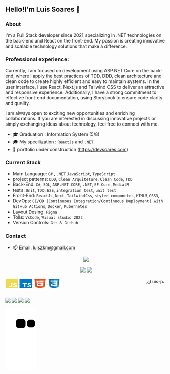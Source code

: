 ## Hello!I'm Luis Soares :wave:
### About
I'm a Full Stack developer since 2021 specializing in .NET technologies on the back-end and React on the front-end.
My passion is creating innovative and scalable technology solutions that make a difference.

### Professional experience:
Currently, I am focused on development using ASP.NET Core on the back-end,
where I apply the best practices of TDD, DDD, clean architecture and clean code to create highly efficient and easy to maintain systems.
In the user interface, I use React, Next.js and Tailwind CSS to deliver an attractive and responsive experience. Additionally,
I have a strong commitment to effective front-end documentation, using Storybook to ensure code clarity and quality.

I am always open to exciting new opportunities and enriching collaborations.
If you are interested in discussing innovative projects or simply exchanging ideas about technology, feel free to connect with me.

- :mortar_board: Graduation : Information System (5/8)
- :mortar_board: My specilization : `ReactJs` and `.NET` 
- :rocket: portfolio under construction (https://devsoares.com)
### Current Stack
- Main Language: `C#` , `.NET` `JavaScript`, `TypeScript`
- project patterns: `DDD`, `Clean Arquiteture`, `Clean Code`, `TDD`
- Back-End: `C#`, `SQL`, `ASP.NET CORE`, `.NET`, `EF Core`, `MediatR`
- tests: `Unit`, `TDD`, `E2E`, `integration test`, `unit test`
- Front-End: `ReactJs`, `Next`, `TailwindCss`, `styled-componetns`, `HTML5`,`CSS3`,
- DevOps: `CI/CD (Continuous Integration/Continuous Deployment) with GitHub Actions`,  `Docker`, `Kubernetes`
- Layout Desing: `Figma`
- Tolls: `VsCode`, `Visual studio 2022` 
- Version Controls: `Git & Github`

### Contact 
- 📫 Email: luiszkm@gmail.com

<p align="center">
  <a href="https://skillicons.dev">
    <img src="https://skillicons.dev/icons?i=dotnet,cs,react,git,kubernetes,docker" />
  </a>
</p>


<div align="center">
  <a href="https://github.com/luiszkm">
  <img height="180em" src="https://github-readme-stats.vercel.app/api?username=luiszkm&show_icons=true&theme=gotham&include_all_commits=true&count_private=true"/>
  <img height="180em" src="https://github-readme-stats.vercel.app/api/top-langs/?username=luiszkm&layout=compact&langs_count=7&theme=dark "/>
</div>
<div style="display: inline_block"><br>
  <img align="center" alt="Luis-Js" height="30" width="40" src="https://raw.githubusercontent.com/devicons/devicon/master/icons/javascript/javascript-plain.svg">
  <img align="center" alt="Luis-Js" height="30" width="40" src="https://raw.githubusercontent.com/devicons/devicon/master/icons/typescript/typescript-plain.svg">
  <img align="center" alt="Luis-HTML" height="30" width="40" src="https://raw.githubusercontent.com/devicons/devicon/master/icons/html5/html5-original.svg">
  <img align="center" alt="Luis-CSS" height="30" width="40" src="https://raw.githubusercontent.com/devicons/devicon/master/icons/css3/css3-original.svg">
  <img align="right" alt="Luis-pic" height="150" style="border-radius:50px;"
       src="https://cdn.wallpapersafari.com/1/80/TIPFn8.png">
</div>
  
##
  
  
<div>
  <a href="https://www.instagram.com/luis_yoshi" target="_blank"><img src="https://img.shields.io/badge/-Instagram-%23E4405F?style=for-the-badge&logo=instagram&logoColor=white" target="_blank"></a>
 	<a href="https://www.twitch.tv/luiszkm" target="_blank"><img src="https://img.shields.io/badge/Twitch-9146FF?style=for-the-badge&logo=twitch&logoColor=white" target="_blank"></a>
  <a href = "mailto:luiszkm@gmail.com"><img src="https://img.shields.io/badge/-Gmail-%23333?style=for-the-badge&logo=gmail&logoColor=white" target="_blank"></a>
  <a href="https://www.linkedin.com/in/luis-soares-64b0a6227" target="_blank"><img src="https://img.shields.io/badge/-LinkedIn-%230077B5?style=for-the-badge&logo=linkedin&logoColor=white" target="_blank"></a> 
  
  ![Snake animation](https://github.com/luiszkm/Luiszkm/blob/output/github-contribution-grid-snake.svg)


</div>

  

